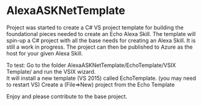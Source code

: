 # AlexaASKNetTemplate

Project was started to create a C# VS project template for building the foundational pieces needed to create an Echo Alexa Skill. The template will spin-up a C# project with all the base needs for creating an Alexa Skill.  It is still a work in progress.  The project can then be published to Azure as the host for your given Alexa Skill.

To test:
Go to the folder AlexaASKNetTemplate/EchoTemplate/VSIX Template/ and run the VSIX wizard.  
It will install a new template (VS 2015) called EchoTemplate. (you may need to restart VS)
Create a (File=>New) project from the Echo Template

Enjoy and please contribute to the base project.

